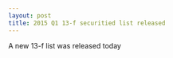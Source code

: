 ```yaml
---
layout: post
title: 2015 Q1 13-f securitied list released
---
```

A new 13-f list was released today

    